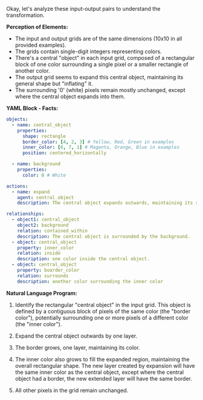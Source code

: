Okay, let's analyze these input-output pairs to understand the transformation.

**Perception of Elements:**

*   The input and output grids are of the same dimensions (10x10 in all provided examples).
*   The grids contain single-digit integers representing colors.
*   There's a central "object" in each input grid, composed of a rectangular block of one color surrounding a single pixel or a smaller rectangle of another color.
*   The output grid seems to expand this central object, maintaining its general shape but "inflating" it.
* The surrounding '0' (white) pixels remain mostly unchanged, except where the central object expands into them.

**YAML Block - Facts:**


```yaml
objects:
  - name: central_object
    properties:
      shape: rectangle
      border_color: [4, 2, 3] # Yellow, Red, Green in examples
      inner_color: [6, 7, 1] # Magenta, Orange, Blue in examples
      position: centered_horizontally

  - name: background
    properties:
      color: 0 # White

actions:
  - name: expand
    agent: central_object
    description: The central object expands outwards, maintaining its rectangular shape.

relationships:
  - object1: central_object
    object2: background
    relation: contained_within
    description: The central object is surrounded by the background.
  - object: central_object
    property: inner_color
    relation: inside
    description: one color inside the central object.
  - object: central_object
    property: boarder_color
    relation: surrounds
    description: another color surrounding the inner color

```


**Natural Language Program:**

1.  Identify the rectangular "central object" in the input grid. This object is defined by a contiguous block of pixels of the same color (the "border color"), potentially surrounding one or more pixels of a different color (the "inner color").

2.  Expand the central object outwards by one layer.

3. The border grows, one layer, maintaining its color.

4.  The inner color also grows to fill the expanded region, maintaining the overall rectangular shape. The new layer created by expansion will have the same inner color as the central object, except where the central object had a border, the new extended layer will have the same border.

5.  All other pixels in the grid remain unchanged.
